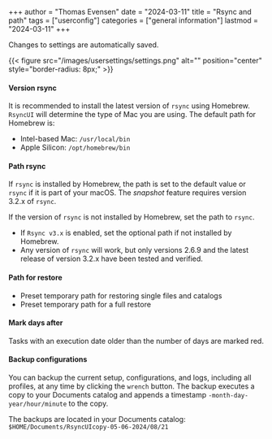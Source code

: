 +++
author = "Thomas Evensen"
date = "2024-03-11"
title =  "Rsync and path"
tags = ["userconfig"]
categories = ["general information"]
lastmod = "2024-03-11"
+++

Changes to settings are automatically saved.

{{< figure src="/images/usersettings/settings.png" alt="" position="center" style="border-radius: 8px;" >}}

#### Version rsync

It is recommended to install the latest version of `rsync` using Homebrew. `RsyncUI` will determine the type of Mac you are using. The default path for Homebrew is:

- Intel-based Mac: `/usr/local/bin`
- Apple Silicon: `/opt/homebrew/bin`

#### Path rsync

If `rsync` is installed by Homebrew, the path is set to the default value or `rsync` if it is part of your macOS. The *snapshot* feature
requires version 3.2.x of `rsync`.

If the version of `rsync` is not installed by Homebrew, set the path to `rsync`.

- If `Rsync v3.x` is enabled, set the optional path if not installed by Homebrew.
- Any version of `rsync` will work, but only versions 2.6.9 and the latest release of version 3.2.x have been tested and verified.

#### Path for restore

- Preset temporary path for restoring single files and catalogs
- Preset temporary path for a full restore

#### Mark days after

Tasks with an execution date older than the number of days are marked red.

#### Backup configurations

You can backup the current setup, configurations, and logs, including all profiles, at any time by clicking the `wrench` button.
The backup executes a copy to your Documents catalog and appends a timestamp `-month-day-year/hour/minute` to the copy.

The backups are located in your Documents catalog: `$HOME/Documents/RsyncUIcopy-05-06-2024/08/21`
